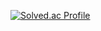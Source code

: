 [![Solved.ac Profile](http://mazassumnida.wtf/api/v2/generate_badge?boj=djjang0925)](https://solved.ac/djjang0925/)
